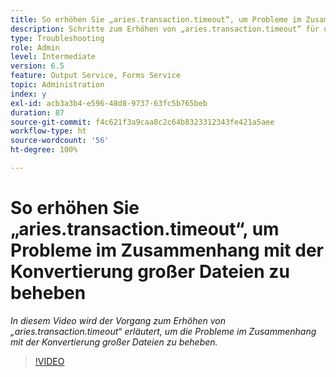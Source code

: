```yaml
---
title: So erhöhen Sie „aries.transaction.timeout“, um Probleme im Zusammenhang mit der Konvertierung großer Dateien zu beheben
description: Schritte zum Erhöhen von „aries.transaction.timeout“ für die Konvertierung großer Dateien
type: Troubleshooting
role: Admin
level: Intermediate
version: 6.5
feature: Output Service, Forms Service
topic: Administration
index: y
exl-id: acb3a3b4-e596-48d8-9737-63fc5b765beb
duration: 87
source-git-commit: f4c621f3a9caa8c2c64b8323312343fe421a5aee
workflow-type: ht
source-wordcount: '56'
ht-degree: 100%

---
```


# So erhöhen Sie „aries.transaction.timeout“, um Probleme im Zusammenhang mit der Konvertierung großer Dateien zu beheben

*In diesem Video wird der Vorgang zum Erhöhen von „aries.transaction.timeout“ erläutert, um die Probleme im Zusammenhang mit der Konvertierung großer Dateien zu beheben.*

>[!VIDEO](https://video.tv.adobe.com/v/335502?quality=12&learn=on)
